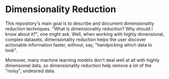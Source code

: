# Dimensionality Reduction

  This repository's main goal is to describe and document dimensionality reduction techniques. "What is dimensionality reduction? Why should I know about it?", one might ask. Well, when working with highly dimensional, complex datasets, dimensionality reduction helps the user discover actionable information faster, without, say, "handpicking which data to look".
  
  Moreover, many machine learning models don't deal well at all with highly dimensional data, so dimensionality reduction help remove a lot of the "noisy", undesired data.

